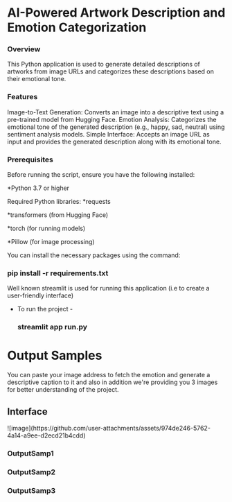 <h1>AI-Powered Artwork Description and Emotion Categorization</h1>
<h3>Overview</h3>
This Python application is used to generate detailed descriptions of artworks from image URLs and categorizes these descriptions based on their emotional tone. 
<h3>Features</h3>
Image-to-Text Generation: Converts an image into a descriptive text using a pre-trained model from Hugging Face.
Emotion Analysis: Categorizes the emotional tone of the generated description (e.g., happy, sad, neutral) using sentiment analysis models.
Simple Interface: Accepts an image URL as input and provides the generated description along with its emotional tone.
<h3>Prerequisites</h3>

Before running the script, ensure you have the following installed:

*Python 3.7 or higher

Required Python libraries:
*requests

*transformers (from Hugging Face)

*torch (for running models)

*Pillow (for image processing)


You can install the necessary packages using the command: <h3>pip install -r requirements.txt</h3>

Well known streamlit is used for running this application (i.e to create a user-friendly interface)

* To run the project - <h3>streamlit app run.py</h3>

<h1> Output Samples </h1>
You can paste your image address to fetch the emotion and generate a descriptive caption to it and also in addition we're providing you 3 images for better
understanding of the project.
<h2>Interface</h2>
![image](https://github.com/user-attachments/assets/974de246-5762-4a14-a9ee-d2ecd21b4cdd)


<h3>OutputSamp1</h3>



<h3>OutputSamp2</h3>

<h3>OutputSamp3</h3>
